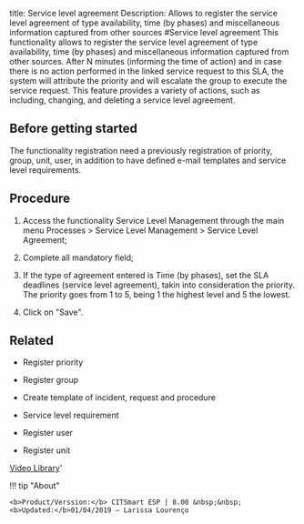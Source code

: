title: Service level agreement
Description: Allows to register the service level agreement of type availability, time (by phases) and miscellaneous information captured from other sources
#Service level agreement
This functionality allows to register the service level agreement of type availability, time (by phases) and miscellaneous information captured from other sources.
After N minutes (informing the time of action) and in case there is no action performed in the linked service request to this SLA, the system will attribute the priority and will escalate the group to execute the service request.
This feature provides a variety of actions, such as including, changing, and deleting a service level agreement.

Before getting started
--------------------------

The functionality registration need a previously registration of priority,
group, unit, user, in addition to have defined e-mail templates and service
level requirements.

Procedure
-------------

1.  Access the functionality Service Level Management through the main menu
    Processes \> Service Level Management \> Service Level Agreement;

2.  Complete all mandatory field;

3.  If the type of agreement entered is Time (by phases), set the SLA deadlines
    (service level agreement), takin into consideration the priority. The
    priority goes from 1 to 5, being 1 the highest level and 5 the lowest.

4.  Click on "Save".

Related
-----------

-   Register priority

-   Register group

-   Create template of incident, request and procedure

-   Service level requirement

-   Register user

-   Register unit


<i class='fa fa-youtube-play  fa-2x' style='color:#97ce17;vertical-align: middle;'> </i> [Video Library](https://www.youtube.com/playlist?list=PLB5qK2uzf2RNz3E16sjg5mfdugX2Ia9jZ)'

!!! tip "About"

    <b>Product/Verssion:</b> CITSmart ESP | 8.00 &nbsp;&nbsp;
    <b>Updated:</b>01/04/2019 – Larissa Lourenço

